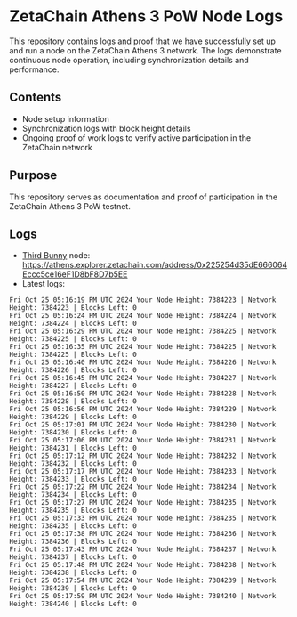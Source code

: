 # ZetaChain Athens 3 PoW Node Logs
This repository contains logs and proof that we have successfully set up and run a node on the ZetaChain Athens 3 network. The logs demonstrate continuous node operation, including synchronization details and performance.

## Contents
- Node setup information
- Synchronization logs with block height details
- Ongoing proof of work logs to verify active participation in the ZetaChain network

## Purpose
This repository serves as documentation and proof of participation in the ZetaChain Athens 3 PoW testnet.

## Logs

- [Third Bunny](https://thirdbunny.xyz/) node: https://athens.explorer.zetachain.com/address/0x225254d35dE666064Eccc5ce16eF1D8bF8D7b5EE
- Latest logs:
```
Fri Oct 25 05:16:19 PM UTC 2024 Your Node Height: 7384223 | Network Height: 7384223 | Blocks Left: 0
Fri Oct 25 05:16:24 PM UTC 2024 Your Node Height: 7384224 | Network Height: 7384224 | Blocks Left: 0
Fri Oct 25 05:16:29 PM UTC 2024 Your Node Height: 7384225 | Network Height: 7384225 | Blocks Left: 0
Fri Oct 25 05:16:35 PM UTC 2024 Your Node Height: 7384225 | Network Height: 7384225 | Blocks Left: 0
Fri Oct 25 05:16:40 PM UTC 2024 Your Node Height: 7384226 | Network Height: 7384226 | Blocks Left: 0
Fri Oct 25 05:16:45 PM UTC 2024 Your Node Height: 7384227 | Network Height: 7384227 | Blocks Left: 0
Fri Oct 25 05:16:50 PM UTC 2024 Your Node Height: 7384228 | Network Height: 7384228 | Blocks Left: 0
Fri Oct 25 05:16:56 PM UTC 2024 Your Node Height: 7384229 | Network Height: 7384229 | Blocks Left: 0
Fri Oct 25 05:17:01 PM UTC 2024 Your Node Height: 7384230 | Network Height: 7384230 | Blocks Left: 0
Fri Oct 25 05:17:06 PM UTC 2024 Your Node Height: 7384231 | Network Height: 7384231 | Blocks Left: 0
Fri Oct 25 05:17:12 PM UTC 2024 Your Node Height: 7384232 | Network Height: 7384232 | Blocks Left: 0
Fri Oct 25 05:17:17 PM UTC 2024 Your Node Height: 7384233 | Network Height: 7384233 | Blocks Left: 0
Fri Oct 25 05:17:22 PM UTC 2024 Your Node Height: 7384234 | Network Height: 7384234 | Blocks Left: 0
Fri Oct 25 05:17:27 PM UTC 2024 Your Node Height: 7384235 | Network Height: 7384235 | Blocks Left: 0
Fri Oct 25 05:17:33 PM UTC 2024 Your Node Height: 7384235 | Network Height: 7384235 | Blocks Left: 0
Fri Oct 25 05:17:38 PM UTC 2024 Your Node Height: 7384236 | Network Height: 7384236 | Blocks Left: 0
Fri Oct 25 05:17:43 PM UTC 2024 Your Node Height: 7384237 | Network Height: 7384237 | Blocks Left: 0
Fri Oct 25 05:17:48 PM UTC 2024 Your Node Height: 7384238 | Network Height: 7384238 | Blocks Left: 0
Fri Oct 25 05:17:54 PM UTC 2024 Your Node Height: 7384239 | Network Height: 7384239 | Blocks Left: 0
Fri Oct 25 05:17:59 PM UTC 2024 Your Node Height: 7384240 | Network Height: 7384240 | Blocks Left: 0
```

